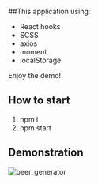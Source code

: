 ##This application using:

- React hooks
- SCSS
- axios
- moment
- localStorage

Enjoy the demo!

## How to start

1. npm i
2. npm start

## Demonstration
![beer_generator](https://user-images.githubusercontent.com/72819725/171376964-344f4853-d278-4ef4-90f6-1fb719da5d3c.gif)
